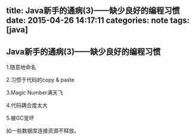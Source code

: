 title: Java新手的通病(3)——缺少良好的编程习惯
date: 2015-04-26 14:17:11
categories: note
tags: [java]
---

## Java新手的通病(3)——缺少良好的编程习惯

1.随意地命名

2.习惯于代码的copy & paste

3.Magic Number满天飞

4.代码耦合度太大

5.被GC宠坏

如一些数据库连接资源不释放。